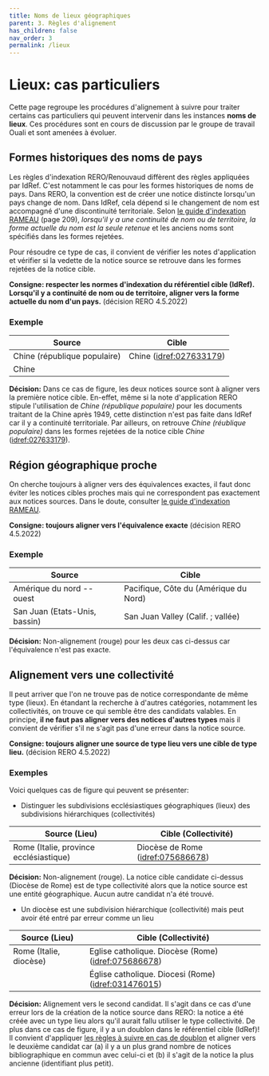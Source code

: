 ```yaml
---
title: Noms de lieux géographiques
parent: 3. Règles d'alignement
has_children: false
nav_order: 3
permalink: /lieux
---
```


# Lieux: cas particuliers

Cette page regroupe les procédures d'alignement à suivre pour traiter certains cas particuliers
qui peuvent intervenir dans les instances **noms de lieux**.
Ces procédures sont en cours de discussion par le groupe de travail Ouali et sont amenées à évoluer.

## Formes historiques des noms de pays

Les règles d'indexation RERO/Renouvaud diffèrent des règles appliquées par IdRef. C'est notamment le cas pour les formes
historiques de noms de pays. Dans RERO, la convention est de créer une notice distincte lorsqu'un pays change de nom.
Dans IdRef, cela dépend si le changement de nom est accompagné d'une discontinuité territoriale. Selon [le guide d'indexation RAMEAU](https://rameau.bnf.fr/docs_reference/guide_rameau)
(page 209), _lorsqu'il y a une continuité de nom ou de territoire, la forme actuelle du nom est la seule retenue_
et les anciens noms sont spécifiés dans les formes rejetées.

Pour résoudre ce type de cas, il convient de vérifier les notes d'application et vérifier si la vedette de la notice source se
retrouve dans les formes rejetées de la notice cible.

**Consigne: respecter les normes d'indexation du référentiel cible (IdRef). Lorsqu'il y a continuité de nom ou de territoire, aligner vers la forme actuelle du nom d'un pays.** (décision RERO 4.5.2022)

### Exemple

| Source                                   | Cible                                                              | 
| ---------------------------------------- | ------------------------------------------------------------------ |
| Chine (république populaire)             | Chine ([idref:027633179](https://www.idref.fr/027633179))          |
| Chine                                    |                                                                    |

**Décision:** Dans ce cas de figure, les deux notices source sont à aligner vers la première notice cible. En-effet, même si la note
d'application RERO stipule l'utilisation de _Chine (république populaire)_ pour les documents traitant de la Chine après 1949,
cette distinction n'est pas faite dans IdRef car il y a continuité territoriale. Par ailleurs, on retrouve _Chine (réublique populaire)_
dans les formes rejetées de la notice cible _Chine_ ([idref:027633179](https://www.idref.fr/027633179)).

## Région géographique proche

On cherche toujours à aligner vers des équivalences exactes, il faut donc éviter les notices cibles proches mais qui ne
correspondent pas exactement aux notices sources. Dans le doute, consulter [le guide d'indexation RAMEAU](https://rameau.bnf.fr/docs_reference/guide_rameau).

**Consigne: toujours aligner vers l'équivalence exacte** (décision RERO 4.5.2022)

### Exemple

| Source                                   | Cible                                          | 
| ---------------------------------------- | ---------------------------------------------- |
| Amérique du nord -- ouest                | Pacifique, Côte du (Amérique du Nord)          |
| San Juan (Etats-Unis, bassin)            | San Juan Valley (Calif. ; vallée)              |

**Décision:** Non-alignement (rouge) pour les deux cas ci-dessus car l'équivalence n'est pas exacte.

## Alignement vers une collectivité

Il peut arriver que l'on ne trouve pas de notice correspondante de même type (lieux). En étandant la recherche à d'autres
catégories, notamment les collectivités, on trouve ce qui semble être des candidats valables. 
En principe, **il ne faut pas aligner vers des notices d'autres types**
mais il convient de vérifier s'il ne s'agit pas d'une erreur dans la notice source.

**Consigne: toujours aligner une source de type lieu vers une cible de type lieu.** (décision RERO 4.5.2022)

### Exemples

Voici quelques cas de figure qui peuvent se présenter:

* Distinguer les subdivisions ecclésiastiques géographiques (lieux) des subdivisions hiérarchiques (collectivités)

| Source (Lieu)                            | Cible (Collectivité)                                                |
| ---------------------------------------- | ------------------------------------------------------------------- |
| Rome (Italie, province ecclésiastique)   | Diocèse de Rome ([idref:075686678](https://www.idref.fr/075686678)) |

**Décision:** Non-alignement (rouge). La notice cible candidate ci-dessus (Diocèse de Rome) est de type collectivité alors que 
la notice source est une entité géographique. Aucun autre candidat n'a été trouvé.

* Un diocèse est une subdivision hiérarchique (collectivité) mais peut avoir été entré par erreur comme un lieu

| Source (Lieu)            | Cible (Collectivité)                                                                  |
| -------------------------| ------------------------------------------------------------------------------------- |
| Rome (Italie, diocèse)   | Eglise catholique. Diocèse (Rome) ([idref:075686678](https://www.idref.fr/075686678)) |    
|                          | Église catholique. Diocesi (Rome) ([idref:031476015](https://www.idref.fr/031476015)) | 

**Décision:** Alignement vers le second candidat. Il s'agit dans ce cas d'une erreur lors de la création de la notice source
dans RERO: la notice a été créée avec un type lieu alors qu'il aurait fallu utiliser
le type collectivité. De plus dans ce cas de figure, il y a un doublon dans le référentiel cible (IdRef)! Il convient d'appliquer
[les règles à suivre en cas de doublon](regles#doublons-dans-le-référentiel-cible) et aligner vers le deuxième candidat car (a) il y a
un plus grand nombre de notices bibliographique en commun avec celui-ci et (b) il s'agit de la notice la plus ancienne (identifiant
plus petit).

